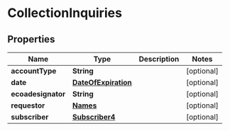 

# CollectionInquiries


## Properties

| Name | Type | Description | Notes |
|------------ | ------------- | ------------- | -------------|
|**accountType** | **String** |  |  [optional] |
|**date** | [**DateOfExpiration**](DateOfExpiration.md) |  |  [optional] |
|**ecoadesignator** | **String** |  |  [optional] |
|**requestor** | [**Names**](Names.md) |  |  [optional] |
|**subscriber** | [**Subscriber4**](Subscriber4.md) |  |  [optional] |



